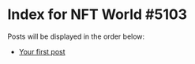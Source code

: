 # Index for NFT World #5103
Posts will be displayed in the order below:

- [Your first post](./001-first.md)

